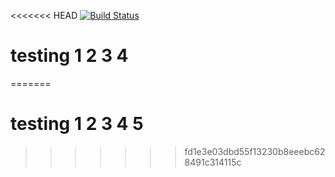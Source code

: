 <<<<<<< HEAD
[![Build Status](https://drone.theautomation.nl/api/badges/coen17st/prd-node-red/status.svg)](https://drone.theautomation.nl/coen17st/prd-node-red)

# testing 1 2 3 4
=======
# testing 1 2 3 4 5
>>>>>>> fd1e3e03dbd55f13230b8eeebc628491c314115c
